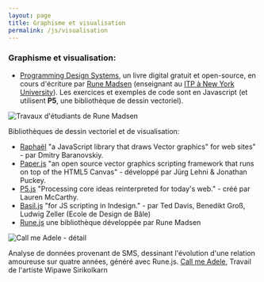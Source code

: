 ```yaml
---
layout: page
title: Graphisme et visualisation
permalink: /js/visualisation
---
```


<h3>Graphisme et visualisation:</h3>

- [Programming Design Systems](https://programmingdesignsystems.com/), un livre digital gratuit et open-source, en cours d'écriture par [Rune Madsen](https://runemadsen.com/) (enseignant au [ITP à New York University](https://tisch.nyu.edu/about/directory/itp/1490791702)). Les exercices et exemples de code sont en Javascript (et utilisent **P5**, une bibliothèque de dessin vectoriel).

![Travaux d'étudiants de Rune Madsen](/cours-javascript/img/rune-students.jpg)

Bibliothèques de dessin vectoriel et de visualisation:

<div class="cards"></div>

- [Raphaël](http://dmitrybaranovskiy.github.io/raphael/) "a JavaScript library that draws Vector graphics" for web sites" - par 	Dmitry Baranovskiy.
- [Paper.js](http://paperjs.org/) "an open source vector graphics scripting framework that runs on top of the HTML5 Canvas" - développé par Jürg Lehni & Jonathan Puckey.
- [P5.js](http://p5js.org/) "Processing core ideas reinterpreted for today's web." - créé par Lauren McCarthy.
- [Basil.js](http://basiljs.ch/) "for JS scripting in Indesign." - par Ted Davis, Benedikt Groß, Ludwig Zeller (Ecole de Design de Bâle)
- [Rune.js](http://runemadsen.github.io/rune.js/) une bibliothèque développée par Rune Madsen

![Call me Adele - détail](/cours-javascript/img/call-me-adele-alt.jpg)

Analyse de données provenant de SMS, dessinant l'évolution d'une relation amoureuse sur quatre années, généré avec Rune.js. [Call me Adele](https://medium.com/@wipaweeeeee/call-me-adele-f37162b6ffe5#.padbmd6fd), Travail de l'artiste Wipawe Sirikolkarn

